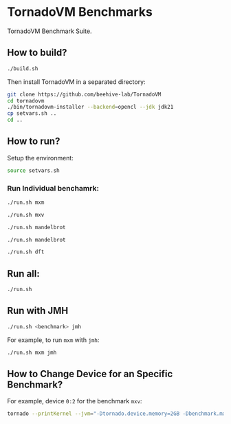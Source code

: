 # TornadoVM Benchmarks 

TornadoVM Benchmark Suite.

## How to build?


```bash
./build.sh
```

Then install TornadoVM in a separated directory:

```bash
git clone https://github.com/beehive-lab/TornadoVM
cd tornadovm 
./bin/tornadovm-installer --backend=opencl --jdk jdk21 
cp setvars.sh .. 
cd ..
```

## How to run? 

Setup the environment:

```bash
source setvars.sh
```

### Run Individual benchamrk:

```bash
./run.sh mxm

./run.sh mxv

./run.sh mandelbrot

./run.sh mandelbrot

./run.sh dft
```

## Run all:

```bash
./run.sh 
```

## Run with JMH 

```bash
./run.sh <benchmark> jmh
```

For example, to run `mxm` with `jmh`:

```bash
./run.sh mxm jmh
```

## How to Change Device for an Specific Benchmark? 

For example, device `0:2` for the benchmark `mxv`:

```bash
tornado --printKernel --jvm="-Dtornado.device.memory=2GB -Dbenchmark.mxv.device=0:2" -cp target/tornadovm-benchmarks-1.0-SNAPSHOT.jar tornadovm.benchmarks.Main mxv
```
    